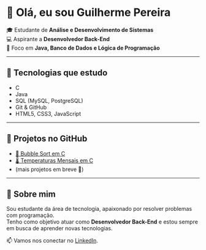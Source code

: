 # 👋 Olá, eu sou Guilherme Pereira  

🎓 Estudante de **Análise e Desenvolvimento de Sistemas**  
💻 Aspirante a **Desenvolvedor Back-End**  
🚀 Foco em **Java, Banco de Dados e Lógica de Programação**

---

## 🔧 Tecnologias que estudo
- C  
- Java  
- SQL (MySQL, PostgreSQL)  
- Git & GitHub  
- HTML5, CSS3, JavaScript  

---

## 📂 Projetos no GitHub
- [🔢 Bubble Sort em C](https://github.com/seuusuario/bubble-sort-c)  
- [🌡️ Temperaturas Mensais em C](https://github.com/seuusuario/temperatura-mensal-c)  
- (mais projetos em breve 🚀)

---

## 🌱 Sobre mim
Sou estudante da área de tecnologia, apaixonado por resolver problemas com programação.  
Tenho como objetivo atuar como **Desenvolvedor Back-End** e estou sempre em busca de aprender novas tecnologias.  

📫 Vamos nos conectar no [LinkedIn](https://www.linkedin.com/in/seu-perfil/).  
